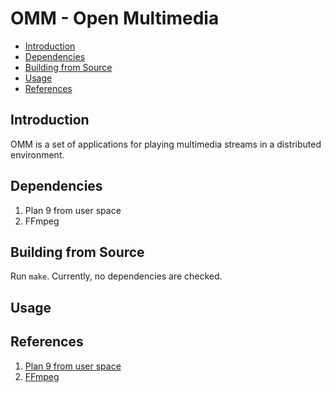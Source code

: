 # OMM - Open Multimedia

- [Introduction](#introduction)
- [Dependencies](#dependencies)
- [Building from Source](#building-from-source)
- [Usage](#usage)
- [References](#references)

## Introduction

OMM is a set of applications for playing multimedia streams in a distributed environment.

## Dependencies

1. Plan 9 from user space
2. FFmpeg

## Building from Source

Run `make`. Currently, no dependencies are checked.

## Usage

## References

1. [Plan 9 from user space](https://9fans.github.io/plan9port)
2. [FFmpeg](https://github.com/rambodrahmani/ffmpeg-video-player)
